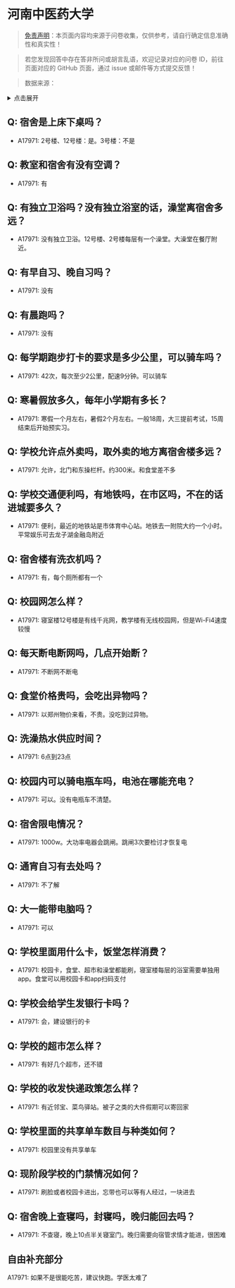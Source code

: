 # 河南中医药大学

> [免责声明](https://colleges.chat/#_3)：本页面内容均来源于问卷收集，仅供参考，请自行确定信息准确性和真实性！

> 若您发现回答中存在答非所问或胡言乱语，欢迎记录对应的问卷 ID，前往页面对应的 GitHub 页面，通过 issue 或邮件等方式提交反馈！

> 数据来源：

<details><summary>点击展开</summary>
<ul>
<li>A17971: 匿名 (2023 年 06 月)</li>
</ul>
</details>

## Q: 宿舍是上床下桌吗？

- A17971: 2号楼、12号楼：是。3号楼：不是

## Q: 教室和宿舍有没有空调？

- A17971: 有

## Q: 有独立卫浴吗？没有独立浴室的话，澡堂离宿舍多远？

- A17971: 没有独立卫浴。12号楼、2号楼每层有一个澡堂。大澡堂在餐厅附近。

## Q: 有早自习、晚自习吗？

- A17971: 没有

## Q: 有晨跑吗？

- A17971: 没有

## Q: 每学期跑步打卡的要求是多少公里，可以骑车吗？

- A17971: 42次，每次至少2公里，配速9分钟。可以骑车

## Q: 寒暑假放多久，每年小学期有多长？

- A17971: 寒假一个月左右，暑假2个月左右。一般18周，大三提前考试，15周结束后开始预实习。

## Q: 学校允许点外卖吗，取外卖的地方离宿舍楼多远？

- A17971: 允许，北门和东操栏杆。约300米。和食堂差不多

## Q: 学校交通便利吗，有地铁吗，在市区吗，不在的话进城要多久？

- A17971: 便利，最近的地铁站是市体育中心站。地铁去一附院大约一个小时。平常娱乐可去龙子湖金融岛附近

## Q: 宿舍楼有洗衣机吗？

- A17971: 有，每个厕所都有一个

## Q: 校园网怎么样？

- A17971: 寝室楼12号楼是有线千兆网，教学楼有无线校园网，但是Wi-Fi4速度较慢

## Q: 每天断电断网吗，几点开始断？

- A17971: 不断网不断电

## Q: 食堂价格贵吗，会吃出异物吗？

- A17971: 以郑州物价来看，不贵。没吃到过异物。

## Q: 洗澡热水供应时间？

- A17971: 6点到23点

## Q: 校园内可以骑电瓶车吗，电池在哪能充电？

- A17971: 可以。没有电瓶车不清楚。

## Q: 宿舍限电情况？

- A17971: 1000w。大功率电器会跳闸。跳闸3次要检讨才恢复电

## Q: 通宵自习有去处吗？

- A17971: 不了解

## Q: 大一能带电脑吗？

- A17971: 可以

## Q: 学校里面用什么卡，饭堂怎样消费？

- A17971: 校园卡，食堂、超市和澡堂都能刷，寝室楼每层的浴室需要单独用app。食堂可以用校园卡和app扫码支付

## Q: 学校会给学生发银行卡吗？

- A17971: 会，建设银行的卡

## Q: 学校的超市怎么样？

- A17971: 有好几个超市，还不错

## Q: 学校的收发快递政策怎么样？

- A17971: 有近邻宝、菜鸟驿站。被子之类的大件假期可以寄回家

## Q: 学校里面的共享单车数目与种类如何？

- A17971: 校园里没有共享单车

## Q: 现阶段学校的门禁情况如何？

- A17971: 刷脸或者校园卡进出，忘带也可以等有人经过，一块进去

## Q: 宿舍晚上查寝吗，封寝吗，晚归能回去吗？

- A17971: 不查寝，晚上10点半关寝室门。晚归需要向宿管求情才能进，很困难

## 自由补充部分

A17971: 如果不是很能吃苦，建议快跑。学医太难了